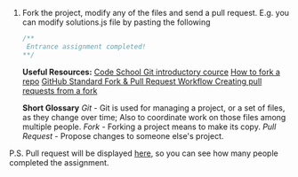 1. Fork the project, modify any of the files and send a pull request. E.g. you can modify solutions.js file by pasting the following
    ```javascript
    /**
     Entrance assignment completed!
    **/
    ```
    **Useful Resources:**
    [Code School Git introductory cource](https://www.codeschool.com/courses/try-git "Code School Try Git")
    [How to fork a repo](https://help.github.com/articles/fork-a-repo/)
    [GitHub Standard Fork & Pull Request Workflow ](https://gist.github.com/Chaser324/ce0505fbed06b947d962)
    [Creating pull requests from a fork](https://help.github.com/articles/creating-a-pull-request-from-a-fork/)

    **Short Glossary**
    *Git* - Git is used for managing a project, or a set of files, as they change over time; Also to coordinate work on those files among multiple people.
    *Fork* - Forking a project means to make its copy.
    *Pull Request* - Propose changes to someone else's project.
    
    

P.S. Pull request will be displayed [here](/pulls), so you can see how many people completed the assignment.


